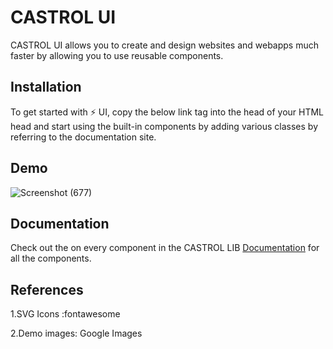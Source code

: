 # CASTROL UI

CASTROL UI allows you to create and design websites and webapps much faster by allowing you to use reusable components.




## Installation

To get started with ⚡ UI, copy the below link tag into the head of your HTML head and start using the built-in components by adding various classes by referring to the documentation site.


<link rel="stylesheet" href="https://castrol-ui1.netlify.app/index.html">

    
## Demo

![Screenshot (677)](https://user-images.githubusercontent.com/53683977/154890756-2db44e67-3e25-49d9-9a1a-510876aa260e.png)



## Documentation

Check out the on every component in the CASTROL LIB [Documentation](https://castrol-ui1.netlify.app/index.html) for all the components.


## References

1.SVG Icons :fontawesome

2.Demo images: Google Images

